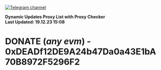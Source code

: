 [![Telegram channel](https://img.shields.io/endpoint?url=https://runkit.io/damiankrawczyk/telegram-badge/branches/master?url=https://t.me/n4z4v0d)](https://t.me/n4z4v0d) 

**Dynamic Updates Proxy List with Proxy Checker**  
**Last Updated: 19.12.23 15:08**

# DONATE (_any evm_) - 0xDEADf12DE9A24b47Da0a43E1bA70B8972F5296F2
